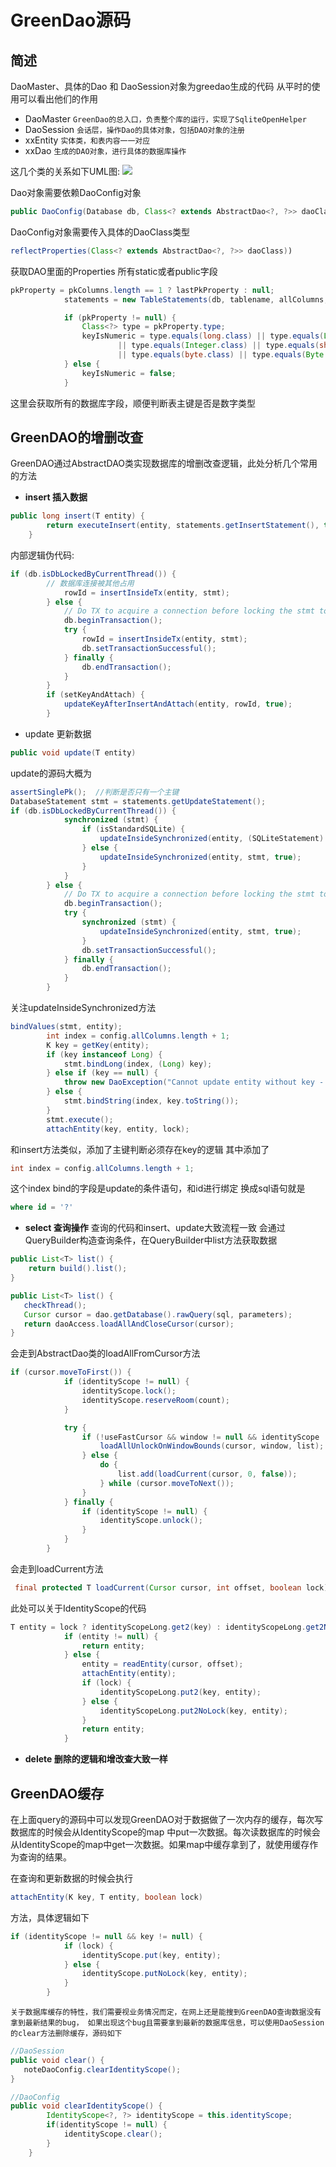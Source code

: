 # GreenDao源码

## 简述
DaoMaster、具体的Dao 和 DaoSession对象为greedao生成的代码
从平时的使用可以看出他们的作用
* DaoMaster
	`GreenDao的总入口，负责整个库的运行，实现了SqliteOpenHelper`
* DaoSession
	`会话层，操作Dao的具体对象，包括DAO对象的注册`
* xxEntity
	`实体类，和表内容一一对应`
* xxDao
	`生成的DAO对象，进行具体的数据库操作`
	
这几个类的关系如下UML图:
![](https://github.com/shaomaicheng/Article/blob/master/imgs/GreenDAO.png?raw=true)

Dao对象需要依赖DaoConfig对象

```java
public DaoConfig(Database db, Class<? extends AbstractDao<?, ?>> daoClass) 
```

DaoConfig对象需要传入具体的DaoClass类型

```java
reflectProperties(Class<? extends AbstractDao<?, ?>> daoClass))
```

获取DAO里面的Properties 所有static或者public字段
```java
pkProperty = pkColumns.length == 1 ? lastPkProperty : null;
            statements = new TableStatements(db, tablename, allColumns, pkColumns);

            if (pkProperty != null) {
                Class<?> type = pkProperty.type;
                keyIsNumeric = type.equals(long.class) || type.equals(Long.class) || type.equals(int.class)
                        || type.equals(Integer.class) || type.equals(short.class) || type.equals(Short.class)
                        || type.equals(byte.class) || type.equals(Byte.class);
            } else {
                keyIsNumeric = false;
            }
```

这里会获取所有的数据库字段，顺便判断表主键是否是数字类型


## GreenDAO的增删改查
GreenDAO通过AbstractDAO类实现数据库的增删改查逻辑，此处分析几个常用的方法
* **insert 插入数据**
```java
public long insert(T entity) {
        return executeInsert(entity, statements.getInsertStatement(), true);
    }
```

内部逻辑伪代码:
```java
if (db.isDbLockedByCurrentThread()) {
		// 数据库连接被其他占用
            rowId = insertInsideTx(entity, stmt);
        } else {
            // Do TX to acquire a connection before locking the stmt to avoid deadlocks (开启事务防止死锁)
            db.beginTransaction();
            try {
                rowId = insertInsideTx(entity, stmt);
                db.setTransactionSuccessful();
            } finally {
                db.endTransaction();
            }
        }
        if (setKeyAndAttach) {
            updateKeyAfterInsertAndAttach(entity, rowId, true);
        }
```

*  update 更新数据
```java
public void update(T entity) 
```

update的源码大概为
```java
assertSinglePk();  //判断是否只有一个主键
DatabaseStatement stmt = statements.getUpdateStatement();
if (db.isDbLockedByCurrentThread()) {
            synchronized (stmt) {
                if (isStandardSQLite) {
                    updateInsideSynchronized(entity, (SQLiteStatement) stmt.getRawStatement(), true);
                } else {
                    updateInsideSynchronized(entity, stmt, true);
                }
            }
        } else {
            // Do TX to acquire a connection before locking the stmt to avoid deadlocks
            db.beginTransaction();
            try {
                synchronized (stmt) {
                    updateInsideSynchronized(entity, stmt, true);
                }
                db.setTransactionSuccessful();
            } finally {
                db.endTransaction();
            }
        }
```

关注updateInsideSynchronized方法
```java
bindValues(stmt, entity);
        int index = config.allColumns.length + 1;
        K key = getKey(entity);
        if (key instanceof Long) {
            stmt.bindLong(index, (Long) key);
        } else if (key == null) {
            throw new DaoException("Cannot update entity without key - was it inserted before?");
        } else {
            stmt.bindString(index, key.toString());
        }
        stmt.execute();
        attachEntity(key, entity, lock);
```
和insert方法类似，添加了主键判断必须存在key的逻辑
其中添加了
```java
int index = config.allColumns.length + 1;
```
这个index bind的字段是update的条件语句，和id进行绑定
换成sql语句就是
```sql
where id = '?'
```

* **select 查询操作**
查询的代码和insert、update大致流程一致
会通过QueryBuilder构造查询条件，在QueryBuilder中list方法获取数据
```java
public List<T> list() {
	return build().list();
}
```

```java
public List<T> list() {
   checkThread();
   Cursor cursor = dao.getDatabase().rawQuery(sql, parameters);
   return daoAccess.loadAllAndCloseCursor(cursor);
}
```

会走到AbstractDao类的loadAllFromCursor方法
```java
if (cursor.moveToFirst()) {
            if (identityScope != null) {
                identityScope.lock();
                identityScope.reserveRoom(count);
            }

            try {
                if (!useFastCursor && window != null && identityScope != null) {
                    loadAllUnlockOnWindowBounds(cursor, window, list);
                } else {
                    do {
                        list.add(loadCurrent(cursor, 0, false));
                    } while (cursor.moveToNext());
                }
            } finally {
                if (identityScope != null) {
                    identityScope.unlock();
                }
            }
        }
```

会走到loadCurrent方法
```java
 final protected T loadCurrent(Cursor cursor, int offset, boolean lock) 
```

此处可以关于IdentityScope的代码
```java
T entity = lock ? identityScopeLong.get2(key) : identityScopeLong.get2NoLock(key);
            if (entity != null) {
                return entity;
            } else {
                entity = readEntity(cursor, offset);
                attachEntity(entity);
                if (lock) {
                    identityScopeLong.put2(key, entity);
                } else {
                    identityScopeLong.put2NoLock(key, entity);
                }
                return entity;
            }
```

* **delete 删除的逻辑和增改查大致一样**

## GreenDAO缓存
在上面query的源码中可以发现GreenDAO对于数据做了一次内存的缓存，每次写数据库的时候会从IdentityScope的map 中put一次数据。每次读数据库的时候会从IdentityScope的map中get一次数据。如果map中缓存拿到了，就使用缓存作为查询的结果。

在查询和更新数据的时候会执行
```java
attachEntity(K key, T entity, boolean lock)
```
方法，具体逻辑如下
```java
if (identityScope != null && key != null) {
            if (lock) {
                identityScope.put(key, entity);
            } else {
                identityScope.putNoLock(key, entity);
            }
        }
```

`关于数据库缓存的特性，我们需要视业务情况而定，在网上还是能搜到GreenDAO查询数据没有拿到最新结果的bug， 如果出现这个bug且需要拿到最新的数据库信息，可以使用DaoSession的clear方法删除缓存，源码如下`

```java
//DaoSession
public void clear() {
   noteDaoConfig.clearIdentityScope();
}
```

```java
//DaoConfig
public void clearIdentityScope() {
        IdentityScope<?, ?> identityScope = this.identityScope;
        if(identityScope != null) {
            identityScope.clear();
        }
    }
```